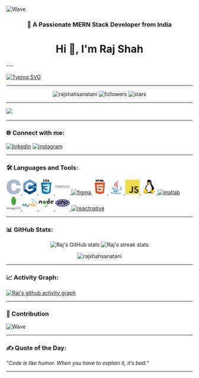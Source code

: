  
![Wave](https://capsule-render.vercel.app/api?type=waving&height=200&text=Raj%20Shah&fontAlign=50&fontAlignY=40&color=gradient)
<h3 align="center">🚀 A Passionate MERN Stack Developer from India</h3>
<h1 align="center">Hi 👋, I'm Raj Shah</h1>
---

<!-- Typing Animation -->
[![Typing SVG](https://readme-typing-svg.herokuapp.com?size=25&color=00FFAB&center=true&vCenter=true&lines=Full+Stack+Developer;MERN+Stack+Enthusiast;Open+Source+Contributor;Tech+Explorer)](https://git.io/typing-svg)

---

<!-- Badges -->
<p align="center">
  <img src="https://komarev.com/ghpvc/?username=rajshahsanatani&label=Profile%20views&color=0e75b6&style=flat" alt="rajshahsanatani" />
  <img src="https://img.shields.io/github/followers/rajshahsanatani?label=Followers&style=social" alt="followers" />
  <img src="https://img.shields.io/github/stars/rajshahsanatani?label=Stars&style=social" alt="stars" />
</p>

---

<!-- Coding GIF -->
<img src="https://media.giphy.com/media/qgQUggAC3Pfv687qPC/giphy.gif" width="500" />

---

### 🌐 Connect with me:
<p align="left">
<a href="https://linkedin.com/in/rajshahsanatani" target="blank"><img align="center" src="https://raw.githubusercontent.com/rahuldkjain/github-profile-readme-generator/master/src/images/icons/Social/linked-in-alt.svg" alt="linkedin" height="30" width="40" /></a>
<a href="https://instagram.com/rajshahsanatani" target="blank"><img align="center" src="https://raw.githubusercontent.com/rahuldkjain/github-profile-readme-generator/master/src/images/icons/Social/instagram.svg" alt="instagram" height="30" width="40" /></a>
</p>

---

### 🛠️ Languages and Tools:
<p align="left">
<a href="https://www.cprogramming.com/" target="_blank" rel="noreferrer"> <img src="https://raw.githubusercontent.com/devicons/devicon/master/icons/c/c-original.svg" alt="c" width="40" height="40"/> </a>
<a href="https://www.w3schools.com/cpp/" target="_blank" rel="noreferrer"> <img src="https://raw.githubusercontent.com/devicons/devicon/master/icons/cplusplus/cplusplus-original.svg" alt="cplusplus" width="40" height="40"/> </a>
<a href="https://www.w3schools.com/css/" target="_blank" rel="noreferrer"> <img src="https://raw.githubusercontent.com/devicons/devicon/master/icons/css3/css3-original-wordmark.svg" alt="css3" width="40" height="40"/> </a>
<a href="https://expressjs.com" target="_blank" rel="noreferrer"> <img src="https://raw.githubusercontent.com/devicons/devicon/master/icons/express/express-original-wordmark.svg" alt="express" width="40" height="40"/> </a>
<a href="https://www.figma.com/" target="_blank" rel="noreferrer"> <img src="https://www.vectorlogo.zone/logos/figma/figma-icon.svg" alt="figma" width="40" height="40"/> </a>
<a href="https://www.w3.org/html/" target="_blank" rel="noreferrer"> <img src="https://raw.githubusercontent.com/devicons/devicon/master/icons/html5/html5-original-wordmark.svg" alt="html5" width="40" height="40"/> </a>
<a href="https://www.java.com" target="_blank" rel="noreferrer"> <img src="https://raw.githubusercontent.com/devicons/devicon/master/icons/java/java-original.svg" alt="java" width="40" height="40"/> </a>
<a href="https://developer.mozilla.org/en-US/docs/Web/JavaScript" target="_blank" rel="noreferrer"> <img src="https://raw.githubusercontent.com/devicons/devicon/master/icons/javascript/javascript-original.svg" alt="javascript" width="40" height="40"/> </a>
<a href="https://www.linux.org/" target="_blank" rel="noreferrer"> <img src="https://raw.githubusercontent.com/devicons/devicon/master/icons/linux/linux-original.svg" alt="linux" width="40" height="40"/> </a>
<a href="https://www.mathworks.com/" target="_blank" rel="noreferrer"> <img src="https://upload.wikimedia.org/wikipedia/commons/2/21/Matlab_Logo.png" alt="matlab" width="40" height="40"/> </a>
<a href="https://www.mongodb.com/" target="_blank" rel="noreferrer"> <img src="https://raw.githubusercontent.com/devicons/devicon/master/icons/mongodb/mongodb-original-wordmark.svg" alt="mongodb" width="40" height="40"/> </a>
<a href="https://www.mysql.com/" target="_blank" rel="noreferrer"> <img src="https://raw.githubusercontent.com/devicons/devicon/master/icons/mysql/mysql-original-wordmark.svg" alt="mysql" width="40" height="40"/> </a>
<a href="https://nodejs.org" target="_blank" rel="noreferrer"> <img src="https://raw.githubusercontent.com/devicons/devicon/master/icons/nodejs/nodejs-original-wordmark.svg" alt="nodejs" width="40" height="40"/> </a>
<a href="https://www.php.net" target="_blank" rel="noreferrer"> <img src="https://raw.githubusercontent.com/devicons/devicon/master/icons/php/php-original.svg" alt="php" width="40" height="40"/> </a>
<a href="https://reactnative.dev/" target="_blank" rel="noreferrer"> <img src="https://reactnative.dev/img/header_logo.svg" alt="reactnative" width="40" height="40"/> </a>
</p>

---

### 📊 GitHub Stats:
<p align="center">
  <img src="https://github-readme-stats.vercel.app/api?username=rajshahsanatani&show_icons=true&theme=tokyonight" alt="Raj's GitHub stats" />
  <img src="https://github-readme-streak-stats.herokuapp.com/?user=rajshahsanatani&theme=tokyonight" alt="Raj's streak stats" />
</p>

<p align="center">
  <img src="https://github-readme-stats.vercel.app/api/top-langs?username=rajshahsanatani&show_icons=true&locale=en&layout=compact&theme=tokyonight" alt="rajshahsanatani" />
</p>

---

### 📈 Activity Graph:
[![Raj's github activity graph](https://github-readme-activity-graph.vercel.app/graph?username=rajshahsanatani&theme=react-dark)](https://github.com/rajshahsanatani)

---

### 🐍 Contribution 
![Wave](https://capsule-render.vercel.app/api?type=waving&height=200&text=Raj%20Shah&fontAlign=50&fontAlignY=40&color=gradient)

---

### ✍️ Quote of the Day:
*"Code is like humor. When you have to explain it, it’s bad."*

---